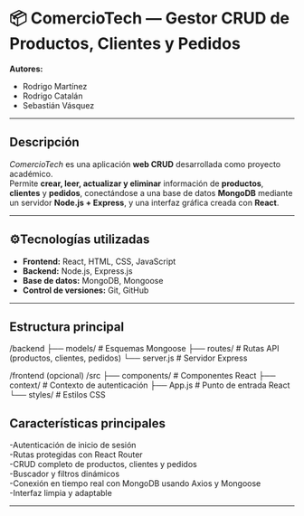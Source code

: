 # 📦 ComercioTech — Gestor CRUD de Productos, Clientes y Pedidos

**Autores:**  
- Rodrigo Martínez  
- Rodrigo Catalán  
- Sebastián Vásquez

---

## Descripción

_ComercioTech_ es una aplicación **web CRUD** desarrollada como proyecto académico.  
Permite **crear, leer, actualizar y eliminar** información de **productos**, **clientes** y **pedidos**, conectándose a una base de datos **MongoDB** mediante un servidor **Node.js + Express**, y una interfaz gráfica creada con **React**.

---

## ⚙Tecnologías utilizadas

- **Frontend:** React, HTML, CSS, JavaScript
- **Backend:** Node.js, Express.js
- **Base de datos:** MongoDB, Mongoose
- **Control de versiones:** Git, GitHub

---

## Estructura principal
/backend
├── models/ # Esquemas Mongoose
├── routes/ # Rutas API (productos, clientes, pedidos)
└── server.js # Servidor Express

/frontend (opcional)
/src
├── components/ # Componentes React
├── context/ # Contexto de autenticación
├── App.js # Punto de entrada React
└── styles/ # Estilos CSS
## Características principales

  -Autenticación de inicio de sesión  
 -Rutas protegidas con React Router  
 -CRUD completo de productos, clientes y pedidos  
 -Buscador y filtros dinámicos  
 -Conexión en tiempo real con MongoDB usando Axios y Mongoose  
 -Interfaz limpia y adaptable

---


